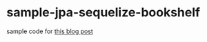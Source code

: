 # sample-jpa-sequelize-bookshelf

sample code for [this blog post](https://sombriks.com.br/#/blog/0011-about-jpa-sequelize-and-bookshelf.md)
